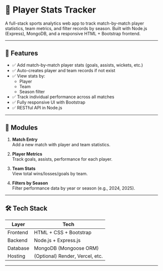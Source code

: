 # 🏏 Player Stats Tracker

A full-stack sports analytics web app to track match-by-match player statistics, team metrics, and filter records by season. Built with Node.js (Express), MongoDB, and a responsive HTML + Bootstrap frontend.

---

## 🚀 Features

- ✅ Add match-by-match player stats (goals, assists, wickets, etc.)
- ✅ Auto-creates player and team records if not exist
- ✅ View stats by:
  - Player
  - Team
  - Season filter
- ✅ Track individual performance across all matches
- ✅ Fully responsive UI with Bootstrap
- ✅ RESTful API in Node.js

---

## 🧩 Modules

1. **Match Entry**  
   Add a new match with player and team statistics.

2. **Player Metrics**  
   Track goals, assists, performance for each player.

3. **Team Stats**  
   View total wins/losses/goals by team.

4. **Filters by Season**  
   Filter performance data by year or season (e.g., 2024, 2025).

---

## 🛠️ Tech Stack

| Layer      | Tech                             |
|------------|----------------------------------|
| Frontend   | HTML + CSS + Bootstrap           |
| Backend    | Node.js + Express.js             |
| Database   | MongoDB (Mongoose ORM)           |
| Hosting    | (Optional) Render, Vercel, etc.  |

---
